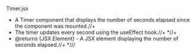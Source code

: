 
Timer.jsx 
 * A Timer component that displays the number of seconds elapsed since the component was mounted.//+
 * The timer updates every second using the useEffect hook.//+
 *//+
 * @returns {JSX.Element} - A JSX element displaying the number of seconds elapsed.//+
 *///
